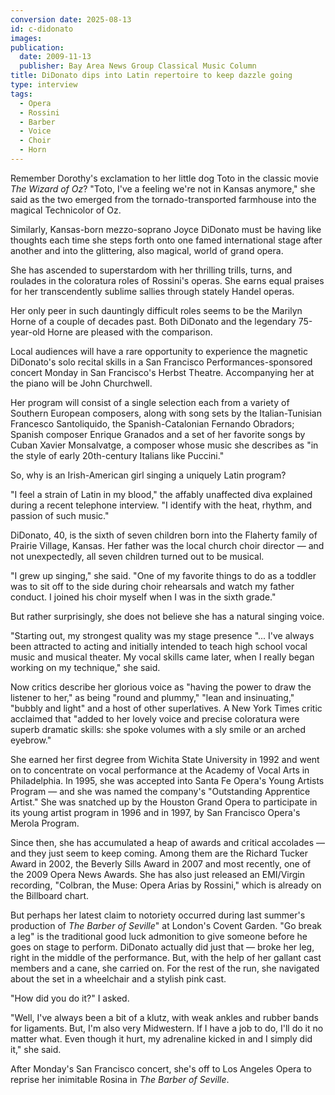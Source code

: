 ```yaml
---
conversion date: 2025-08-13
id: c-didonato
images:
publication:
  date: 2009-11-13
  publisher: Bay Area News Group Classical Music Column
title: DiDonato dips into Latin repertoire to keep dazzle going
type: interview
tags:
  - Opera
  - Rossini
  - Barber
  - Voice
  - Choir
  - Horn
---
```


Remember Dorothy's exclamation to her little dog Toto in the classic movie *The Wizard of Oz*? "Toto, I've a feeling we're not in Kansas anymore," she said as the two emerged from the tornado-transported farmhouse into the magical Technicolor of Oz.

Similarly, Kansas-born mezzo-soprano Joyce DiDonato must be having like thoughts each time she steps forth onto one famed international stage after another and into the glittering, also magical, world of grand opera.

She has ascended to superstardom with her thrilling trills, turns, and roulades in the coloratura roles of Rossini's operas. She earns equal praises for her transcendently sublime sallies through stately Handel operas.

Her only peer in such dauntingly difficult roles seems to be the Marilyn Horne of a couple of decades past. Both DiDonato and the legendary 75-year-old Horne are pleased with the comparison.

Local audiences will have a rare opportunity to experience the magnetic DiDonato's solo recital skills in a San Francisco Performances-sponsored concert Monday in San Francisco's Herbst Theatre. Accompanying her at the piano will be John Churchwell.

Her program will consist of a single selection each from a variety of Southern European composers, along with song sets by the Italian-Tunisian Francesco Santoliquido, the Spanish-Catalonian Fernando Obradors; Spanish composer Enrique Granados and a set of her favorite songs by Cuban Xavier Monsalvatge, a composer whose music she describes as "in the style of early 20th-century Italians like Puccini."

So, why is an Irish-American girl singing a uniquely Latin program?

"I feel a strain of Latin in my blood," the affably unaffected diva explained during a recent telephone interview. "I identify with the heat, rhythm, and passion of such music."

DiDonato, 40, is the sixth of seven children born into the Flaherty family of Prairie Village, Kansas. Her father was the local church choir director — and not unexpectedly, all seven children turned out to be musical.

"I grew up singing," she said. "One of my favorite things to do as a toddler was to sit off to the side during choir rehearsals and watch my father conduct. I joined his choir myself when I was in the sixth grade."

But rather surprisingly, she does not believe she has a natural singing voice.

"Starting out, my strongest quality was my stage presence "... I've always been attracted to acting and initially intended to teach high school vocal music and musical theater. My vocal skills came later, when I really began working on my technique," she said.

Now critics describe her glorious voice as "having the power to draw the listener to her," as being "round and plummy," "lean and insinuating," "bubbly and light" and a host of other superlatives. A New York Times critic acclaimed that "added to her lovely voice and precise coloratura were superb dramatic skills: she spoke volumes with a sly smile or an arched eyebrow."

She earned her first degree from Wichita State University in 1992 and went on to concentrate on vocal performance at the Academy of Vocal Arts in Philadelphia. In 1995, she was accepted into Santa Fe Opera's Young Artists Program — and she was named the company's "Outstanding Apprentice Artist." She was snatched up by the Houston Grand Opera to participate in its young artist program in 1996 and in 1997, by San Francisco Opera's Merola Program.

Since then, she has accumulated a heap of awards and critical accolades — and they just seem to keep coming. Among them are the Richard Tucker Award in 2002, the Beverly Sills Award in 2007 and most recently, one of the 2009 Opera News Awards. She has also just released an EMI/Virgin recording, "Colbran, the Muse: Opera Arias by Rossini," which is already on the Billboard chart.

But perhaps her latest claim to notoriety occurred during last summer's production of *The Barber of Seville*" at London's Covent Garden. "Go break a leg" is the traditional good luck admonition to give someone before he goes on stage to perform. DiDonato actually did just that — broke her leg, right in the middle of the performance. But, with the help of her gallant cast members and a cane, she carried on. For the rest of the run, she navigated about the set in a wheelchair and a stylish pink cast.

"How did you do it?" I asked.

"Well, I've always been a bit of a klutz, with weak ankles and rubber bands for ligaments. But, I'm also very Midwestern. If I have a job to do, I'll do it no matter what. Even though it hurt, my adrenaline kicked in and I simply did it," she said.

After Monday's San Francisco concert, she's off to Los Angeles Opera to reprise her inimitable Rosina in *The Barber of Seville*.

